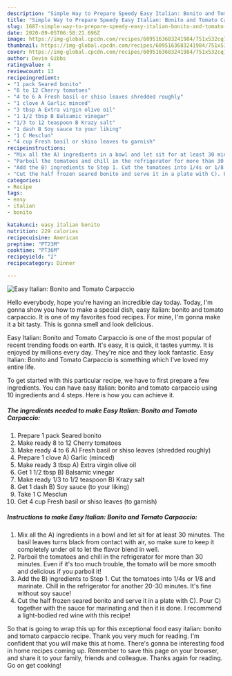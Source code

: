 ```yaml
---
description: "Simple Way to Prepare Speedy Easy Italian: Bonito and Tomato Carpaccio"
title: "Simple Way to Prepare Speedy Easy Italian: Bonito and Tomato Carpaccio"
slug: 1687-simple-way-to-prepare-speedy-easy-italian-bonito-and-tomato-carpaccio
date: 2020-09-05T06:58:21.696Z
image: https://img-global.cpcdn.com/recipes/6095163683241984/751x532cq70/easy-italian-bonito-and-tomato-carpaccio-recipe-main-photo.jpg
thumbnail: https://img-global.cpcdn.com/recipes/6095163683241984/751x532cq70/easy-italian-bonito-and-tomato-carpaccio-recipe-main-photo.jpg
cover: https://img-global.cpcdn.com/recipes/6095163683241984/751x532cq70/easy-italian-bonito-and-tomato-carpaccio-recipe-main-photo.jpg
author: Devin Gibbs
ratingvalue: 4
reviewcount: 13
recipeingredient:
- "1 pack Seared bonito"
- "8 to 12 Cherry tomatoes"
- "4 to 6 A Fresh basil or shiso leaves shredded roughly"
- "1 clove A Garlic minced"
- "3 tbsp A Extra virgin olive oil"
- "1 1/2 tbsp B Balsamic vinegar"
- "1/3 to 12 teaspoon B Krazy salt"
- "1 dash B Soy sauce to your liking"
- "1 C Mesclun"
- "4 cup Fresh basil or shiso leaves to garnish"
recipeinstructions:
- "Mix all the A) ingredients in a bowl and let sit for at least 30 minutes. The basil leaves turns black from contact with air, so make sure to keep it completely under oil to let the flavor blend in well."
- "Parboil the tomatoes and chill in the refrigerator for more than 30 minutes. Even if it&#39;s too much trouble, the tomato will be more smooth and delicious if you parboil it!"
- "Add the B) ingredients to Step 1. Cut the tomatoes into 1/4s or 1/8 and marinate. Chill in the refrigerator for another 20-30 minutes. It&#39;s fine without soy sauce!"
- "Cut the half frozen seared bonito and serve it in a plate with C). Pour C) together with the sauce for marinating and then it is done. I recommend a light-bodied red wine with this recipe!"
categories:
- Recipe
tags:
- easy
- italian
- bonito

katakunci: easy italian bonito 
nutrition: 229 calories
recipecuisine: American
preptime: "PT23M"
cooktime: "PT36M"
recipeyield: "2"
recipecategory: Dinner

---
```



![Easy Italian: Bonito and Tomato Carpaccio](https://img-global.cpcdn.com/recipes/6095163683241984/751x532cq70/easy-italian-bonito-and-tomato-carpaccio-recipe-main-photo.jpg)

Hello everybody, hope you're having an incredible day today. Today, I'm gonna show you how to make a special dish, easy italian: bonito and tomato carpaccio. It is one of my favorites food recipes. For mine, I'm gonna make it a bit tasty. This is gonna smell and look delicious.

Easy Italian: Bonito and Tomato Carpaccio is one of the most popular of recent trending foods on earth. It's easy, it is quick, it tastes yummy. It is enjoyed by millions every day. They're nice and they look fantastic. Easy Italian: Bonito and Tomato Carpaccio is something which I've loved my entire life.




To get started with this particular recipe, we have to first prepare a few ingredients. You can have easy italian: bonito and tomato carpaccio using 10 ingredients and 4 steps. Here is how you can achieve it.

<!--inarticleads1-->

##### The ingredients needed to make Easy Italian: Bonito and Tomato Carpaccio:

1. Prepare 1 pack Seared bonito
1. Make ready 8 to 12 Cherry tomatoes
1. Make ready 4 to 6 A) Fresh basil or shiso leaves (shredded roughly)
1. Prepare 1 clove A) Garlic (minced)
1. Make ready 3 tbsp A) Extra virgin olive oil
1. Get 1 1/2 tbsp B) Balsamic vinegar
1. Make ready 1/3 to 1/2 teaspoon B) Krazy salt
1. Get 1 dash B) Soy sauce (to your liking)
1. Take 1 C Mesclun
1. Get 4 cup Fresh basil or shiso leaves (to garnish)




<!--inarticleads2-->

##### Instructions to make Easy Italian: Bonito and Tomato Carpaccio:

1. Mix all the A) ingredients in a bowl and let sit for at least 30 minutes. The basil leaves turns black from contact with air, so make sure to keep it completely under oil to let the flavor blend in well.
1. Parboil the tomatoes and chill in the refrigerator for more than 30 minutes. Even if it&#39;s too much trouble, the tomato will be more smooth and delicious if you parboil it!
1. Add the B) ingredients to Step 1. Cut the tomatoes into 1/4s or 1/8 and marinate. Chill in the refrigerator for another 20-30 minutes. It&#39;s fine without soy sauce!
1. Cut the half frozen seared bonito and serve it in a plate with C). Pour C) together with the sauce for marinating and then it is done. I recommend a light-bodied red wine with this recipe!




So that is going to wrap this up for this exceptional food easy italian: bonito and tomato carpaccio recipe. Thank you very much for reading. I'm confident that you will make this at home. There's gonna be interesting food in home recipes coming up. Remember to save this page on your browser, and share it to your family, friends and colleague. Thanks again for reading. Go on get cooking!
